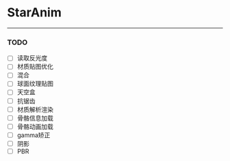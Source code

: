 # StarAnim 


---
### TODO

- [ ] 读取反光度
- [ ] 材质贴图优化
- [ ] 混合
- [ ] 球面纹理贴图
- [ ] 天空盒
- [ ] 抗锯齿
- [ ] 材质解析渲染
- [ ] 骨骼信息加载
- [ ] 骨骼动画加载
- [ ] gamma矫正
- [ ] 阴影
- [ ] PBR
